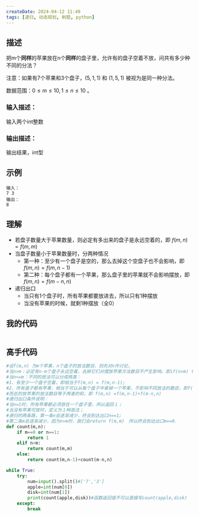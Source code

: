 ```yaml
---
createDate: 2024-04-12 11:49
tags: [递归, 动态规划, 刷题, python]
---
```

## 描述

把m个**同样**的苹果放在n个**同样**的盘子里，允许有的盘子空着不放，问共有多少种不同的分法？

注意：如果有7个苹果和3个盘子，$(5,1,1)$ 和 $(1,5,1)$ 被视为是同一种分法。

数据范围：$0≤m≤10,1≤n≤10$ 。

### 输入描述：

输入两个int整数

### 输出描述：

输出结果，int型

## 示例
```0
输入：
7 3
输出：
8
```

## 理解

- 若盘子数量大于苹果数量，则必定有多出来的盘子是永远空着的，即 $f(m,n)=f(m,m)$
- 当盘子数量小于苹果数量时，分两种情况
	- 第一种：至少有一个盘子是空的，那么去掉这个空盘子也不会影响，即 $f(m,n) = f(m,n-1)$
	- 第二种：每个盘子都有一个苹果，那么盘子里的苹果就不会影响摆放，即 $f(m,n) = f(m-n,n)$
- 递归出口
	- 当只有1个盘子时，所有苹果都要放进去，所以只有1种摆放
	- 当没有苹果的时候，就剩1种摆放（全0）
## 我的代码
```python

```
## 高手代码
```python
#设f(m,n) 为m个苹果，n个盘子的放法数目，则先对n作讨论，  
#当n>m：必定有n-m个盘子永远空着，去掉它们对摆放苹果方法数目不产生影响。即if(n>m) f(m,n) = f(m,m)　　  
#当n<=m：不同的放法可以分成两类：  
#1、有至少一个盘子空着，即相当于f(m,n) = f(m,n-1);  
#2、所有盘子都有苹果，相当于可以从每个盘子中拿掉一个苹果，不影响不同放法的数目，即f(m,n) = f(m-n,n).  
#而总的放苹果的放法数目等于两者的和，即 f(m,n) =f(m,n-1)+f(m-n,n)  
#递归出口条件说明：  
#当n=1时，所有苹果都必须放在一个盘子里，所以返回１；  
#当没有苹果可放时，定义为１种放法；  
#递归的两条路，第一条n会逐渐减少，终会到达出口n==1;  
#第二条m会逐渐减少，因为n>m时，我们会return f(m,m)　所以终会到达出口m==0．
def count(m,n):
    if m==0 or n==1:
        return 1
    elif n>m:
        return count(m,m)
    else:
        return count(m,n-1)+count(m-n,n)

while True:
    try:
        num=input().split()#['7','3']
        apple=int(num[0])
        disk=int(num[1])
        print(count(apple,disk))#函数返回值不可以直接写count(apple,disk)
    except:
        break
```